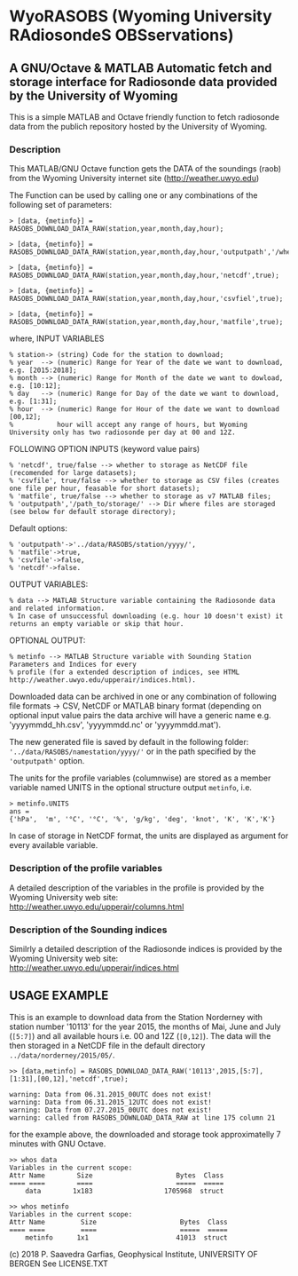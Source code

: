 # WyoRASOBS (Wyoming University RAdiosondeS OBSservations)

## A GNU/Octave & MATLAB Automatic fetch and storage interface for Radiosonde data provided by the University of Wyoming

This is a simple MATLAB and Octave friendly function to fetch radiosonde data from the publich repository hosted by the University of Wyoming.

### Description
This MATLAB/GNU Octave function gets the DATA of the soundings (raob) from the Wyoming University internet site (http://weather.uwyo.edu)

The Function can be used by calling one or any combinations of the following set of parameters:

    > [data, {metinfo}] = RASOBS_DOWNLOAD_DATA_RAW(station,year,month,day,hour);
  
    > [data, {metinfo}] = RASOBS_DOWNLOAD_DATA_RAW(station,year,month,day,hour,'outputpath','/whereto/storage/data/');
  
    > [data, {metinfo}] = RASOBS_DOWNLOAD_DATA_RAW(station,year,month,day,hour,'netcdf',true);
  
    > [data, {metinfo}] = RASOBS_DOWNLOAD_DATA_RAW(station,year,month,day,hour,'csvfiel',true);
  
    > [data, {metinfo}] = RASOBS_DOWNLOAD_DATA_RAW(station,year,month,day,hour,'matfile',true);

where,
INPUT VARIABLES

    % station-> (string) Code for the station to download;
    % year  --> (numeric) Range for Year of the date we want to download, e.g. [2015:2018];
    % month --> (numeric) Range for Month of the date we want to dowload, e.g. [10:12];
    % day   --> (numeric) Range for Day of the date we want to download, e.g. [1:31];
    % hour  --> (numeric) Range for Hour of the date we want to download [00,12];
    %           hour will accept any range of hours, but Wyoming University only has two radiosonde per day at 00 and 12Z.
FOLLOWING OPTION INPUTS (keyword value pairs)

    % 'netcdf', true/false --> whether to storage as NetCDF file (recomended for large datasets);
    % 'csvfile', true/false --> whether to storage as CSV files (creates one file per hour, feasable for short datasets);
    % 'matfile', true/false --> whether to storage as v7 MATLAB files;
    % 'outputpath','/path_to/storage/' --> Dir where files are storaged (see below for default storage directory);

Default options:

    % 'outputpath'->'../data/RASOBS/station/yyyy/',
    % 'matfile'->true,
    % 'csvfile'->false,
    % 'netcdf'->false.

OUTPUT VARIABLES:

    % data --> MATLAB Structure variable containing the Radiosonde data and related information.
    % In case of unsuccessful downloading (e.g. hour 10 doesn't exist) it returns an empty variable or skip that hour.
OPTIONAL OUTPUT:

    % metinfo --> MATLAB Structure variable with Sounding Station Parameters and Indices for every
    % profile (for a extended description of indices, see HTML http://weather.uwyo.edu/upperair/indices.html).
    
Downloaded data can be archived in one or any combination of following file formats -> CSV, NetCDF or MATLAB binary format (depending on optional input value pairs the data archive will have a generic name e.g. 'yyyymmdd_hh.csv', 'yyyymmdd.nc' or 'yyyymmdd.mat').

The new generated file is saved by default in the following folder: `'../data/RASOBS/namestation/yyyy/'` or in the path specified by the `'outputpath'` option. 

The units for the profile variables (columnwise) are stored as a member variable named UNITS in the optional structure output `metinfo`, i.e. 

    > metinfo.UNITS
    ans = 
    {'hPa',  'm', '°C', '°C', '%', 'g/kg', 'deg', 'knot', 'K', 'K','K'}

In case of storage in NetCDF format, the units are displayed as argument for every available variable.

### Description of the profile variables
A detailed description of the variables in the profile is provided by the Wyoming University web site:
http://weather.uwyo.edu/upperair/columns.html

### Description of the Sounding indices
Similrly a detailed description of the Radiosonde indices is provided by the Wyoming University web site:
http://weather.uwyo.edu/upperair/indices.html

## USAGE EXAMPLE
This is an example to download data from the Station Norderney with station number '10113' for the year 2015, the months of Mai, June and July (`[5:7]`) and all available hours i.e. 00 and 12Z (`[0,12]`). The data will the then storaged in a NetCDF file in the default directory `../data/norderney/2015/05/`.

    >> [data,metinfo] = RASOBS_DOWNLOAD_DATA_RAW('10113',2015,[5:7],[1:31],[00,12],'netcdf',true);
    
    warning: Data from 06.31.2015_00UTC does not exist!
    warning: Data from 06.31.2015_12UTC does not exist!
    warning: Data from 07.27.2015_00UTC does not exist!
    warning: called from RASOBS_DOWNLOAD_DATA_RAW at line 175 column 21
    
for the example above, the downloaded and storage took approximatelly 7 minutes with GNU Octave.

    >> whos data
    Variables in the current scope:
    Attr Name        Size                     Bytes  Class
    ==== ====        ====                     =====  =====
        data        1x183                  1705968  struct

    >> whos metinfo
    Variables in the current scope:
    Attr Name         Size                     Bytes  Class
    ==== ====         ====                     =====  =====
        metinfo      1x1                      41013  struct



(c) 2018 P. Saavedra Garfias, Geophysical Institute, UNIVERSITY OF BERGEN
See LICENSE.TXT
